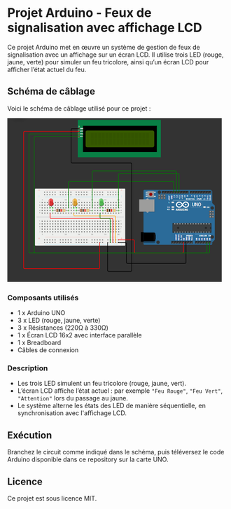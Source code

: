 # Projet Arduino - Feux de signalisation avec affichage LCD

Ce projet Arduino met en œuvre un système de gestion de feux de signalisation avec un affichage sur un écran LCD. Il utilise trois LED (rouge, jaune, verte) pour simuler un feu tricolore, ainsi qu’un écran LCD pour afficher l’état actuel du feu.

## Schéma de câblage

Voici le schéma de câblage utilisé pour ce projet :

![Schéma Arduino - Feux de signalisation avec LCD](./pic/arduinos.png)

### Composants utilisés

- 1 x Arduino UNO
- 3 x LED (rouge, jaune, verte)
- 3 x Résistances (220Ω à 330Ω)
- 1 x Écran LCD 16x2 avec interface parallèle
- 1 x Breadboard
- Câbles de connexion

### Description

- Les trois LED simulent un feu tricolore (rouge, jaune, vert).
- L’écran LCD affiche l’état actuel : par exemple `"Feu Rouge"`, `"Feu Vert"`, `"Attention"` lors du passage au jaune.
- Le système alterne les états des LED de manière séquentielle, en synchronisation avec l'affichage LCD.

## Exécution

Branchez le circuit comme indiqué dans le schéma, puis téléversez le code Arduino disponible dans ce repository sur la carte UNO.

## Licence

Ce projet est sous licence MIT.
